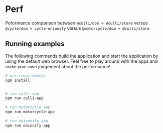 # Perf

Peformance comparison between `@culli/dom + @culli/store` versus `@cycle/dom + cycle-onionify` 
versus `@motorcycle/dom + @culli/store`

## Running examples

The following commands build the application and start the application by using
the default web browser. Feel free to play around with the apps and make your own
judgement about the performance!

```bash
# pre-requirements
npm install


# run culli app
npm run culli-app

# run motorcycle app
npm run motorcycle-app

# run onionoify app
npm run onionify-app
```
